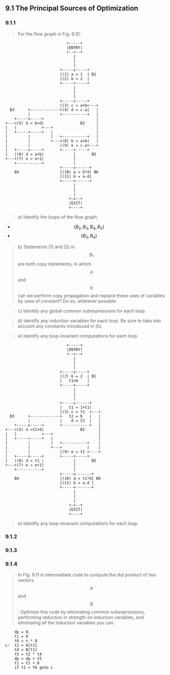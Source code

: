 ## 9.1 The Principal Sources of Optimization

### 9.1.1

> For the flow graph in Fig. 9.10:

```
                           +-----+
                           |ENTRY|
                           +--+--+
                              |
                              |
                              |
                        +-----v-----+
                        |(1) a = 1  | B1
                        |(2) b = 2  |
                        +-----+-----+
                              |
                              |
                              |
                        +-----v-----+
                        |(3) c = a+b<---+
  B3      +-------------+(4) d = c-a|   |
          |             +-----------+   |
    +-----v-----+                       |
+--->(5) d = b+d|                B2     |
|   |           +---+                   |
|   +-----+-----+   |                   |
|         |         |   +-----------+   |
|         |         +--->(8) b = a+b|   |
|         |             |(9) e = c-a+---+
|   +-----v-----+       +-----+-----+
|   |(6) d = a+b|             |       B5
+---+(7) e = e+1|             |
    +-----------+             |
                        +-----v------+
    B4                  |(10) a = b*d| B6
                        |(11) b = a-d|
                        +-----+------+
                              |
                              |
                              |
                            +-v--+
                            |EXIT|
                            +----+
```

> a) Identify the loops of the flow graph.

* $$\{ B_2, B_3, B_4, B_5 \}$$
* $$\{ B_3, B_4 \}$$

> b) Statements (1) and (2) in $$B_1$$ are both copy statements, in which $$a$$ and $$b$$ can we perform copy propagation and replace these uses of variables by uses of constant? Do so, wherever possible.

> c) Identify any global common subexpressions for each loop.

> d) Identify any induction variables for each loop. Be sure to take into account any constants introduced in (b).

> e) Identify any loop-invariant computations for each loop.

```
                           +-----+
                           |ENTRY|
                           +--+--+
                              |
                              |
                              |
                        +-----v-----+
                        |(2) b = 2  | B1
                        |   t1=b    |
                        +-----+-----+
                              |
                              |
                              |
                        +-----v------+
                        |   t1 = 1+t1|
                        |(3) c = t1  <---+
  B3      +-------------+   t2 = b   |   |
          |             |    d = t2  |   |
    +-----v-----+       +------------+   |
+--->(5) d =t2+d|                B2      |
|   |           +---+                    |
|   +-----+-----+   |                    |
|         |         |   +-----------+    |
|         |         +--->           |    |
|         |             |(9) e = t2 +----+
|   +-----v-----+       +-----+-----+
|   |(6) d = t1 |             |       B5
+---+(7) e = e+1|             |
    +-----------+             |
                        +-----v-------+
    B4                  |(10) a = t1*d| B6
                        |(11) b = a-d |
                        +-----+-------+
                              |
                              |
                              |
                            +-v--+
                            |EXIT|
                            +----+
```

> e) Identify any loop-invariant computations for each loop.

### 9.1.2

### 9.1.3

### 9.1.4

> In Fig. 9.11 is intermediate code to compute the dot product of two vectors $$A$$ and $$B$$. Optimize this code by eliminating common subexpressions, performing reduction in strength on induction variables, and eliminating all the induction variables you can.

```
    dp = 0.
    t1 = 0
    t6 = n * 8
L:  t2 = A[t1]
    t4 = B[t1]
    t5 = t2 * t4
    dp = dp + t5
    t1 = t1 + 8
    if t1 < t6 goto L
```

